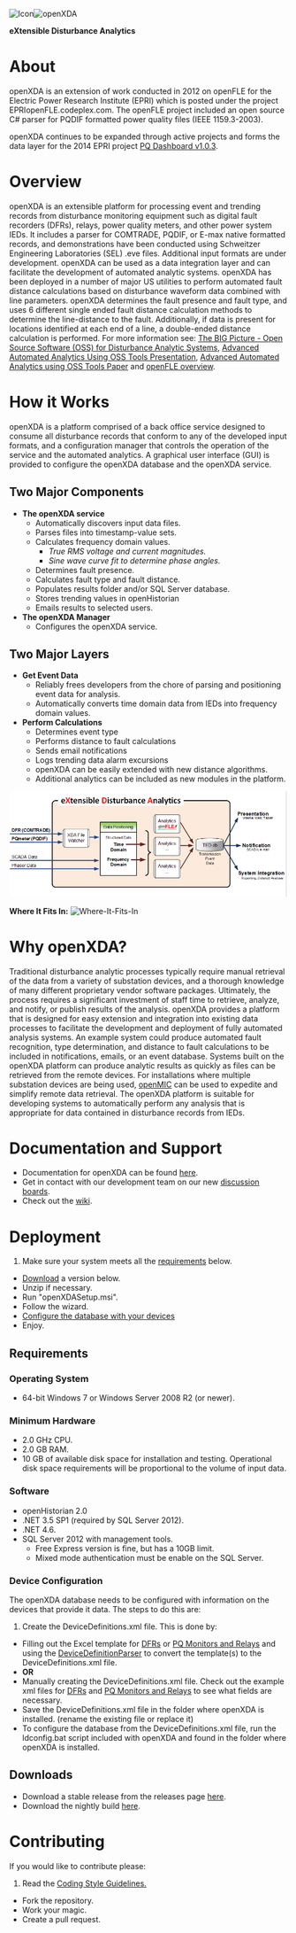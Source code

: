 ![Icon](http://www.gridprotectionalliance.org/images/products/icons%2064/openXDA.png)![openXDA](http://www.gridprotectionalliance.org/images/products/openXDAW.png)

**eXtensible Disturbance Analytics**

# About
openXDA is an extension of work conducted in 2012 on openFLE for the Electric Power Research Institute (EPRI) which is posted under the project EPRIopenFLE.codeplex.com.  The openFLE project included an open source C# parser for PQDIF formatted power quality files (IEEE 1159.3-2003).

openXDA continues to be expanded through active projects and forms the data layer for the 2014 EPRI project [PQ Dashboard v1.0.3](https://github.com/GridProtectionAlliance/PQDashboard).

# Overview
openXDA is an extensible platform for processing event and trending records from disturbance monitoring equipment such as digital fault recorders (DFRs), relays, power quality meters, and other power system IEDs.  It includes a parser for COMTRADE, PQDIF, or E-max native formatted records, and demonstrations have been conducted using Schweitzer Engineering Laboratories (SEL) .eve files. Additional input formats are under development. openXDA can be used as a data integration layer and can facilitate the development of automated analytic systems.  openXDA has been deployed in a number of major US utilities to perform automated fault distance calculations based on disturbance waveform data combined with line parameters. openXDA determines the fault presence and fault type, and uses 6 different single ended fault distance calculation methods to determine the line-distance to the fault. Additionally, if data is present for locations identified at each end of a line, a double-ended distance calculation is performed. For more information see: [The BIG Picture - Open Source Software (OSS) for Disturbance Analytic Systems](http://www.slideshare.net/FredElmendorf/2014-georgia-tech-fda-pres-asda-using-oss-37239423), [Advanced Automated Analytics Using OSS Tools Presentation](https://github.com/GridProtectionAlliance/openXDA/blob/master/Source/Documentation/Readme%20files/2016%20GT%20FDA%20Advanced%20Automation%20-%20FLE.PDF), [Advanced Automated Analytics using OSS Tools Paper](https://github.com/GridProtectionAlliance/openXDA/blob/master/Source/Documentation/Readme%20files/2016%20GT%20FDA%20Advanced%20Automation%20Paper%20-%20FLE.PDF) and [openFLE overview](http://www.gridprotectionalliance.org/pdf/openFLE_Overview_Landscape.pdf).

# How it Works

openXDA is a platform comprised of a back office service designed to consume all disturbance records that conform to any of the developed input formats, and a configuration manager that controls the operation of the service and the automated analytics. A graphical user interface (GUI) is provided to configure the openXDA database and the openXDA service.

## Two Major Components

* **The openXDA service**
  * Automatically discovers input data files.
  * Parses files into timestamp-value sets.
  * Calculates frequency domain values.
    * *True RMS voltage and current magnitudes.*
    * *Sine wave curve fit to determine phase angles.*
  * Determines fault presence.
  * Calculates fault type and fault distance.
  * Populates results folder and/or SQL Server database.
  * Stores trending values in openHistorian
  * Emails results to selected users.
* **The openXDA Manager**
  * Configures the openXDA service.

## Two Major Layers
* **Get Event Data**
  * Reliably frees developers from the chore of parsing and positioning event data for analysis.
  * Automatically converts time domain data from IEDs into frequency domain values.
* **Perform Calculations**
  * Determines event type
  * Performs distance to fault calculations
  * Sends email notifications
  * Logs trending data alarm excursions
  * openXDA can be easily extended with new distance algorithms.
  * Additional analytics can be included as new modules in the platform.


![openXDA Overview](https://raw.githubusercontent.com/GridProtectionAlliance/openXDA/master/Source/Documentation/Readme%20files/XDA-Overview.png)

**Where It Fits In:**
![Where-It-Fits-In](http://www.gridprotectionalliance.org/images/products/PQ%20Tool%20Suite.png)


# Why openXDA?

Traditional disturbance analytic processes typically require manual retrieval of the data from a variety of substation devices, and a thorough knowledge of many different proprietary vendor software packages.  Ultimately, the process requires a significant investment of staff time to retrieve, analyze, and notify, or publish results of the analysis. openXDA provides a platform that is designed for easy extension and integration into existing data processes to facilitate the development and deployment of fully automated analysis systems.  An example system could produce automated fault recognition, type determination, and distance to fault calculations to be included in notifications, emails, or an event database.  Systems built on the openXDA platform can produce analytic results as quickly as files can be retrieved from the remote devices. For installations where multiple substation devices are being used, [openMIC](https://github.com/GridProtectionAlliance/openMIC) can be used to expedite and simplify remote data retrieval. The openXDA platform is suitable for developing systems to automatically perform any analysis that is appropriate for data contained in disturbance records from IEDs.


# Documentation and Support
* Documentation for openXDA can be found [here](https://github.com/GridProtectionAlliance/openXDA/tree/master/Source/Documentation).
* Get in contact with our development team on our new [discussion boards](http://discussions.gridprotectionalliance.org/c/gpa-products/openxda).
* Check out the [wiki](https://gridprotectionalliance.org/wiki/doku.php?id=openxda:overview).

# Deployment

1. Make sure your system meets all the [requirements](#requirements) below.
* [Download](#downloads) a version below.
* Unzip if necessary.
* Run "openXDASetup.msi".
* Follow the wizard.
* [Configure the database with your devices](#device-configuration)
* Enjoy.

## Requirements
### Operating System
* 64-bit Windows 7 or Windows Server 2008 R2 (or newer).

### Minimum Hardware
* 2.0 GHz CPU.
* 2.0 GB RAM.
* 10 GB of available disk space for installation and testing. Operational disk space requirements will be proportional to the volume of input data.

### Software
* openHistorian 2.0
* .NET 3.5 SP1 (required by SQL Server 2012).
* .NET 4.6.
* SQL Server 2012 with management tools.
  * Free Express version is fine, but has a 10GB limit.
  * Mixed mode authentication must be enable on the SQL Server.

### Device Configuration
The openXDA database needs to be configured with information on the devices that provide it data. 
The steps to do this are:

1. Create the DeviceDefinitions.xml file. This is done by:
 * Filling out the Excel template for [DFRs](https://github.com/GridProtectionAlliance/openXDA/blob/master/Source/Documentation/Device%20Definitions%20Examples%20&%20Templates/openXDA%20Configuration%20Template%20-%20DFR.xlsx?raw=true) or [PQ Monitors and Relays](https://github.com/GridProtectionAlliance/openXDA/blob/master/Source/Documentation/Device%20Definitions%20Examples%20&%20Templates/openXDA%20Configuration%20Template%20-%20PQ.xlsx?raw=true) and using the [DeviceDefinitionParser](https://github.com/GridProtectionAlliance/DeviceDefinitionParser/releases) to convert the template(s) to the DeviceDefinitions.xml file.
 * **OR**
 * Manually creating the DeviceDefinitions.xml file. Check out the example xml files for      [DFRs](https://raw.githubusercontent.com/GridProtectionAlliance/openXDA/master/Source/Documentation/Device%20Definitions%20Examples%20%26%20Templates/DeviceDefinitionsExample-DFR.xml) and [PQ Monitors and Relays](https://raw.githubusercontent.com/GridProtectionAlliance/openXDA/master/Source/Documentation/Device%20Definitions%20Examples%20%26%20Templates/DeviceDefinitionsExample-PQ.xml) to see what fields are necessary.
* Save the DeviceDefinitions.xml file in the folder where openXDA is installed. (rename the existing file or replace it)
* To configure the database from the DeviceDefinitions.xml file, run the ldconfig.bat script included with openXDA and found in the folder where openXDA is installed.

## Downloads
* Download a stable release from the releases page [here](https://github.com/GridProtectionAlliance/openXDA/releases).
* Download the nightly build [here](http://www.gridprotectionalliance.org/nightlybuilds/openXDA/Beta/Applications/openXDA/openXDASetup.msi).

# Contributing
If you would like to contribute please:

1. Read the [Coding Style Guidelines.](https://www.gridprotectionalliance.org/docs/GPA_Coding_Guidelines_2011_03.pdf)
* Fork the repository.
* Work your magic.
* Create a pull request.
